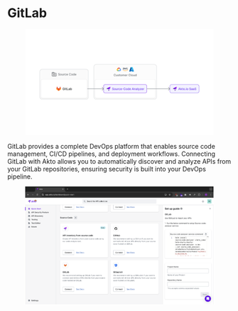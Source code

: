 # GitLab

<figure><img src="../../.gitbook/assets/image (87).png" alt=""><figcaption></figcaption></figure>

GitLab provides a complete DevOps platform that enables source code management, CI/CD pipelines, and deployment workflows. Connecting GitLab with Akto allows you to automatically discover and analyze APIs from your GitLab repositories, ensuring security is built into your DevOps pipeline.

<figure><img src="../../.gitbook/assets/image (4) (1) (1) (1) (1).png" alt=""><figcaption></figcaption></figure>
